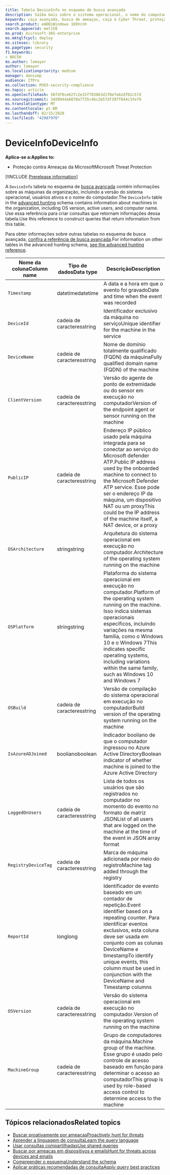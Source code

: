 ```yaml
---
title: Tabela DeviceInfo no esquema de busca avançada
description: Saiba mais sobre o sistema operacional, o nome do computador e outras informações do computador na tabela DeviceInfo do esquema de busca avançada
keywords: caça avançada, busca de ameaças, caça à Cyber Threat, proteção de ameaças da Microsoft, Microsoft 365, MTP, M365, pesquisa, consulta, telemetria, referência de esquema, Kusto, tabela, coluna, tipo de dados, descrição, machineinfo, DeviceInfo, dispositivo, máquina, so, plataforma , os usuários
search.product: eADQiWindows 10XVcnh
search.appverid: met150
ms.prod: microsoft-365-enterprise
ms.mktglfcycl: deploy
ms.sitesec: library
ms.pagetype: security
f1.keywords:
- NOCSH
ms.author: lomayor
author: lomayor
ms.localizationpriority: medium
manager: dansimp
audience: ITPro
ms.collection: M365-security-compliance
ms.topic: article
ms.openlocfilehash: 58fd70ce62fc2e15f703063d1f8efe62df02c57d
ms.sourcegitcommit: 3dd9944a6070a7f35c4bc2b57df397f844c3fe79
ms.translationtype: MT
ms.contentlocale: pt-BR
ms.lasthandoff: 02/15/2020
ms.locfileid: "42087970"
---
```

# <a name="deviceinfo"></a><span data-ttu-id="6e3da-104">DeviceInfo</span><span class="sxs-lookup"><span data-stu-id="6e3da-104">DeviceInfo</span></span>

<span data-ttu-id="6e3da-105">**Aplica-se a:**</span><span class="sxs-lookup"><span data-stu-id="6e3da-105">**Applies to:**</span></span>
- <span data-ttu-id="6e3da-106">Proteção contra Ameaças da Microsoft</span><span class="sxs-lookup"><span data-stu-id="6e3da-106">Microsoft Threat Protection</span></span>

[!INCLUDE [Prerelease information](../includes/prerelease.md)]

<span data-ttu-id="6e3da-107">A `DeviceInfo` tabela no esquema de [busca avançada](advanced-hunting-overview.md) contém informações sobre as máquinas da organização, incluindo a versão do sistema operacional, usuários ativos e o nome do computador.</span><span class="sxs-lookup"><span data-stu-id="6e3da-107">The `DeviceInfo` table in the [advanced hunting](advanced-hunting-overview.md) schema contains information about machines in the organization, including OS version, active users, and computer name.</span></span> <span data-ttu-id="6e3da-108">Use essa referência para criar consultas que retornam informações dessa tabela.</span><span class="sxs-lookup"><span data-stu-id="6e3da-108">Use this reference to construct queries that return information from this table.</span></span>

<span data-ttu-id="6e3da-109">Para obter informações sobre outras tabelas no esquema de busca avançada, [confira a referência de busca avançada](advanced-hunting-schema-tables.md).</span><span class="sxs-lookup"><span data-stu-id="6e3da-109">For information on other tables in the advanced hunting schema, [see the advanced hunting reference](advanced-hunting-schema-tables.md).</span></span>

| <span data-ttu-id="6e3da-110">Nome da coluna</span><span class="sxs-lookup"><span data-stu-id="6e3da-110">Column name</span></span> | <span data-ttu-id="6e3da-111">Tipo de dados</span><span class="sxs-lookup"><span data-stu-id="6e3da-111">Data type</span></span> | <span data-ttu-id="6e3da-112">Descrição</span><span class="sxs-lookup"><span data-stu-id="6e3da-112">Description</span></span> |
|-------------|-----------|-------------|
| `Timestamp` | <span data-ttu-id="6e3da-113">datetime</span><span class="sxs-lookup"><span data-stu-id="6e3da-113">datetime</span></span> | <span data-ttu-id="6e3da-114">A data e a hora em que o evento foi gravado</span><span class="sxs-lookup"><span data-stu-id="6e3da-114">Date and time when the event was recorded</span></span> |
| `DeviceId` | <span data-ttu-id="6e3da-115">cadeia de caracteres</span><span class="sxs-lookup"><span data-stu-id="6e3da-115">string</span></span> | <span data-ttu-id="6e3da-116">Identificador exclusivo da máquina no serviço</span><span class="sxs-lookup"><span data-stu-id="6e3da-116">Unique identifier for the machine in the service</span></span> |
| `DeviceName` | <span data-ttu-id="6e3da-117">cadeia de caracteres</span><span class="sxs-lookup"><span data-stu-id="6e3da-117">string</span></span> | <span data-ttu-id="6e3da-118">Nome de domínio totalmente qualificado (FQDN) da máquina</span><span class="sxs-lookup"><span data-stu-id="6e3da-118">Fully qualified domain name (FQDN) of the machine</span></span> |
| `ClientVersion` | <span data-ttu-id="6e3da-119">cadeia de caracteres</span><span class="sxs-lookup"><span data-stu-id="6e3da-119">string</span></span> | <span data-ttu-id="6e3da-120">Versão do agente de ponto de extremidade ou do sensor em execução no computador</span><span class="sxs-lookup"><span data-stu-id="6e3da-120">Version of the endpoint agent or sensor running on the machine</span></span> |
| `PublicIP` | <span data-ttu-id="6e3da-121">cadeia de caracteres</span><span class="sxs-lookup"><span data-stu-id="6e3da-121">string</span></span> | <span data-ttu-id="6e3da-122">Endereço IP público usado pela máquina integrada para se conectar ao serviço do Microsoft defender ATP.</span><span class="sxs-lookup"><span data-stu-id="6e3da-122">Public IP address used by the onboarded machine to connect to the Microsoft Defender ATP service.</span></span> <span data-ttu-id="6e3da-123">Esse pode ser o endereço IP da máquina, um dispositivo NAT ou um proxy</span><span class="sxs-lookup"><span data-stu-id="6e3da-123">This could be the IP address of the machine itself, a NAT device, or a proxy</span></span> |
| `OSArchitecture` | <span data-ttu-id="6e3da-124">string</span><span class="sxs-lookup"><span data-stu-id="6e3da-124">string</span></span> | <span data-ttu-id="6e3da-125">Arquitetura do sistema operacional em execução no computador.</span><span class="sxs-lookup"><span data-stu-id="6e3da-125">Architecture of the operating system running on the machine</span></span> |
| `OSPlatform` | <span data-ttu-id="6e3da-126">string</span><span class="sxs-lookup"><span data-stu-id="6e3da-126">string</span></span> | <span data-ttu-id="6e3da-127">Plataforma do sistema operacional em execução no computador.</span><span class="sxs-lookup"><span data-stu-id="6e3da-127">Platform of the operating system running on the machine.</span></span> <span data-ttu-id="6e3da-128">Isso indica sistemas operacionais específicos, incluindo variações na mesma família, como o Windows 10 e o Windows 7</span><span class="sxs-lookup"><span data-stu-id="6e3da-128">This indicates specific operating systems, including variations within the same family, such as Windows 10 and Windows 7</span></span> |
| `OSBuild` | <span data-ttu-id="6e3da-129">cadeia de caracteres</span><span class="sxs-lookup"><span data-stu-id="6e3da-129">string</span></span> | <span data-ttu-id="6e3da-130">Versão de compilação do sistema operacional em execução no computador</span><span class="sxs-lookup"><span data-stu-id="6e3da-130">Build version of the operating system running on the machine</span></span> |
| `IsAzureADJoined` | <span data-ttu-id="6e3da-131">booliano</span><span class="sxs-lookup"><span data-stu-id="6e3da-131">boolean</span></span> | <span data-ttu-id="6e3da-132">Indicador booliano de que o computador ingressou no Azure Active Directory</span><span class="sxs-lookup"><span data-stu-id="6e3da-132">Boolean indicator of whether machine is joined to the Azure Active Directory</span></span> |
| `LoggedOnUsers` | <span data-ttu-id="6e3da-133">cadeia de caracteres</span><span class="sxs-lookup"><span data-stu-id="6e3da-133">string</span></span> | <span data-ttu-id="6e3da-134">Lista de todos os usuários que são registrados no computador no momento do evento no formato de matriz JSON</span><span class="sxs-lookup"><span data-stu-id="6e3da-134">List of all users that are logged on the machine at the time of the event in JSON array format</span></span> |
| `RegistryDeviceTag` | <span data-ttu-id="6e3da-135">cadeia de caracteres</span><span class="sxs-lookup"><span data-stu-id="6e3da-135">string</span></span> | <span data-ttu-id="6e3da-136">Marca de máquina adicionada por meio do registro</span><span class="sxs-lookup"><span data-stu-id="6e3da-136">Machine tag added through the registry</span></span> |
| `ReportId` | <span data-ttu-id="6e3da-137">long</span><span class="sxs-lookup"><span data-stu-id="6e3da-137">long</span></span> | <span data-ttu-id="6e3da-138">Identificador de evento baseado em um contador de repetição.</span><span class="sxs-lookup"><span data-stu-id="6e3da-138">Event identifier based on a repeating counter.</span></span> <span data-ttu-id="6e3da-139">Para identificar eventos exclusivos, esta coluna deve ser usada em conjunto com as colunas DeviceName e timestamp</span><span class="sxs-lookup"><span data-stu-id="6e3da-139">To identify unique events, this column must be used in conjunction with the DeviceName and Timestamp columns</span></span> |
| `OSVersion` | <span data-ttu-id="6e3da-140">cadeia de caracteres</span><span class="sxs-lookup"><span data-stu-id="6e3da-140">string</span></span> | <span data-ttu-id="6e3da-141">Versão do sistema operacional em execução no computador.</span><span class="sxs-lookup"><span data-stu-id="6e3da-141">Version of the operating system running on the machine</span></span> |
| `MachineGroup` | <span data-ttu-id="6e3da-142">cadeia de caracteres</span><span class="sxs-lookup"><span data-stu-id="6e3da-142">string</span></span> | <span data-ttu-id="6e3da-143">Grupo de computadores da máquina.</span><span class="sxs-lookup"><span data-stu-id="6e3da-143">Machine group of the machine.</span></span> <span data-ttu-id="6e3da-144">Esse grupo é usado pelo controle de acesso baseado em função para determinar o acesso ao computador</span><span class="sxs-lookup"><span data-stu-id="6e3da-144">This group is used by role-based access control to determine access to the machine</span></span> |

## <a name="related-topics"></a><span data-ttu-id="6e3da-145">Tópicos relacionados</span><span class="sxs-lookup"><span data-stu-id="6e3da-145">Related topics</span></span>
- [<span data-ttu-id="6e3da-146">Buscar proativamente por ameaças</span><span class="sxs-lookup"><span data-stu-id="6e3da-146">Proactively hunt for threats</span></span>](advanced-hunting-overview.md)
- [<span data-ttu-id="6e3da-147">Aprender a linguagem de consulta</span><span class="sxs-lookup"><span data-stu-id="6e3da-147">Learn the query language</span></span>](advanced-hunting-query-language.md)
- [<span data-ttu-id="6e3da-148">Usar consultas compartilhadas</span><span class="sxs-lookup"><span data-stu-id="6e3da-148">Use shared queries</span></span>](advanced-hunting-shared-queries.md)
- [<span data-ttu-id="6e3da-149">Buscar por ameaças em dispositivos e emails</span><span class="sxs-lookup"><span data-stu-id="6e3da-149">Hunt for threats across devices and emails</span></span>](advanced-hunting-query-emails-devices.md)
- [<span data-ttu-id="6e3da-150">Compreender o esquema</span><span class="sxs-lookup"><span data-stu-id="6e3da-150">Understand the schema</span></span>](advanced-hunting-schema-tables.md)
- [<span data-ttu-id="6e3da-151">Aplicar práticas recomendadas de consulta</span><span class="sxs-lookup"><span data-stu-id="6e3da-151">Apply query best practices</span></span>](advanced-hunting-best-practices.md)

